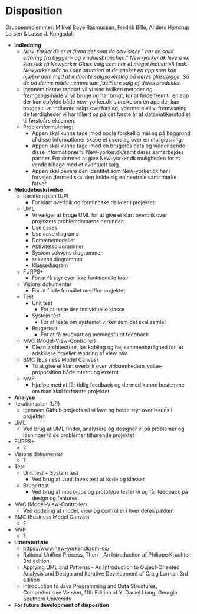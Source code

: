 
# Disposition

Gruppemedlemmer: Mikkel Boye Rasmussen, Fredrik Bille, Anders Hjordrup Larsen & Lasse J. Kongsdal.

- **Indledning**
  - *New-Yorker.dk er et firma der som de selv siger ” har en solid erfaring fra byggeri- og vinduesbranchen.” New-yorker.dk levere en klassisk rå Newyorker Glass væg som har et meget industrielt look. Newyorker står nu i den situation at de ønsker en app som kan hjælpe dem med at indhente salgsoverslag på deres glasvægge. Så de på denne måde nemme kan facilitere salg af deres produkter.*
  - Igennem denne rapport vil vi vise hvilken metoder og fremgangsmåde vi vil bruge og har brugt, for at finde frem til en app der kan opfylde både new-yorker.dk´s ønske om en app der kan bruges til at indhente salgs overforslag, ydermere vil vi fremvisning de færdigheder vi har tillært os på det første år af datamatikerstudiet til førsteårs eksamen.
  - Problemformulering: 
    - Appen skal kunne tage imod nogle forskellig mål og på baggrund af disse informationer skabe et overslag over en muligløsning. 
    - Appen skal kunne tage imod en brugeres data og vidder sende disse informationer til New-yorker.dk/samt deres samarbejdes partner. For dermed at give New-yorker.dk muligheden for at vende tilbage med et eventuelt salg. 
    - Appen skal bevare den identitet som New-yorker.dk har i forvejen dermed skal den holde sig en neutrale samt mørke farver. 
- **Metodebeskrivelse**
  - Iterationsplan (UP)
    - For klart overblik og formindske risikoer i projektet
  - UML
    - Vi vælger at bruge UML for at give et klart overblik over projektets problemdomæne herunder:
    - Use cases
    - Use case diagrams
    - Domænemodeller
    - Aktivitetsdiagrammer
    - System sekvens diagrammer
    - sekvens diagrammer
    - Klassediagram
  - FURPS+
    - For at få styr over ikke funktionelle krav
  - Visions dokumenter
    - For at finde formålet med/for projektet
  - Test
    - Unit test
      - For at teste den individuelle klasse
    - System test
      - For at teste om systemet virker som det skal samlet
    - Brugertest
      - For at få brugbart og meningsfuldt feedback
  - MVC (Model-View-Controller)
     - Clean architecture, løs kobling og høj sammenhørlighed for let adskillese og/eller ændring af view osv.
  - BMC (Business Model Canvas)
     - Til at give et klart overblik over virksomhedens value-proporsition både internt og externt
  - MVP
     - Hjælpe med at får tidlig feedback og dermed kunne bestemme om man skal fortsætte projektet
 - **Analyse**
  - Iterationsplan (UP)
    - Igennem Github projects vil vi lave og holde styr over issues i projektet
  - UML
    - Ved brug af UML finder, analysere og designer vi på problemer og løsninger til de problemer tilhørende projektet
  - FURPS+
    - ?
  - Visions dokumenter
    - ?
  - Test
    - Unit test + System test
      - Ved brug af Junit laves test af kode og klasser
    - Brugertest
      - Ved brug af mock-ups og prototype tester vi og får feedback på design og features
  - MVC (Model-View-Controller)
    - Ved opdeling af model, view og controller i hver deres pakker
  - BMC (Business Model Canvas)
    - ?
  - MVP
     - ?
 - **Litteraturliste**
   - https://www.new-yorker.dk/om-os/
   - Rational Unified Process, Then - An Introduction af Philippe Kruchten 3rd edition
   - Applying UML and Patterns - An Introduction to Object-Oriented Analysis and Design and Iterative Development af Craig Larman 3rd edition
   - Introduction to Java Programming and Data Structures, Comprehensive Version, 11th Edition af Y. Daniel Liang, Georgia Southern University
 - **For future development of disposition**
  
